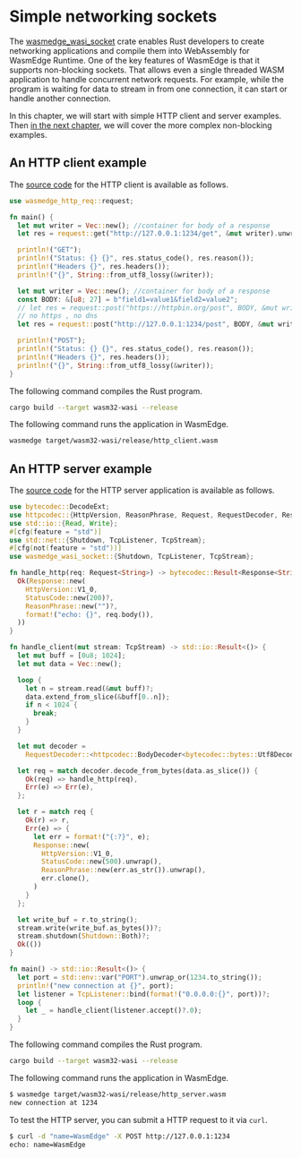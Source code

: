 # Simple networking sockets

The [wasmedge_wasi_socket](https://github.com/second-state/wasmedge_wasi_socket) crate enables Rust developers to create networking applications and compile them into WebAssembly for WasmEdge Runtime. One of the key features of WasmEdge is that it supports non-blocking sockets. That allows even a single threaded WASM application to handle concurrent network requests. For example, while the program is waiting for data to stream in from one connection, it can start or handle another connection. 

In this chapter, we will start with simple HTTP client and server examples. Then [in the next chapter](networking-nonblocking.md), we will cover the more complex non-blocking examples.

## An HTTP client example

The [source code](https://github.com/second-state/wasmedge_wasi_socket/tree/main/examples/http_client) for the HTTP client is available as follows.

```rust
use wasmedge_http_req::request;

fn main() {
  let mut writer = Vec::new(); //container for body of a response
  let res = request::get("http://127.0.0.1:1234/get", &mut writer).unwrap();

  println!("GET");
  println!("Status: {} {}", res.status_code(), res.reason());
  println!("Headers {}", res.headers());
  println!("{}", String::from_utf8_lossy(&writer));

  let mut writer = Vec::new(); //container for body of a response
  const BODY: &[u8; 27] = b"field1=value1&field2=value2";
  // let res = request::post("https://httpbin.org/post", BODY, &mut writer).unwrap();
  // no https , no dns
  let res = request::post("http://127.0.0.1:1234/post", BODY, &mut writer).unwrap();

  println!("POST");
  println!("Status: {} {}", res.status_code(), res.reason());
  println!("Headers {}", res.headers());
  println!("{}", String::from_utf8_lossy(&writer));
}
```

The following command compiles the Rust program.

```bash
cargo build --target wasm32-wasi --release
```

The following command runs the application in WasmEdge.

```bash
wasmedge target/wasm32-wasi/release/http_client.wasm
```

## An HTTP server example

The [source code](https://github.com/second-state/wasmedge_wasi_socket/tree/main/examples/http_server) for the HTTP server application is available as follows.

```rust
use bytecodec::DecodeExt;
use httpcodec::{HttpVersion, ReasonPhrase, Request, RequestDecoder, Response, StatusCode};
use std::io::{Read, Write};
#[cfg(feature = "std")]
use std::net::{Shutdown, TcpListener, TcpStream};
#[cfg(not(feature = "std"))]
use wasmedge_wasi_socket::{Shutdown, TcpListener, TcpStream};

fn handle_http(req: Request<String>) -> bytecodec::Result<Response<String>> {
  Ok(Response::new(
    HttpVersion::V1_0,
    StatusCode::new(200)?,
    ReasonPhrase::new("")?,
    format!("echo: {}", req.body()),
  ))
}

fn handle_client(mut stream: TcpStream) -> std::io::Result<()> {
  let mut buff = [0u8; 1024];
  let mut data = Vec::new();

  loop {
    let n = stream.read(&mut buff)?;
    data.extend_from_slice(&buff[0..n]);
    if n < 1024 {
      break;
    }
  }

  let mut decoder =
    RequestDecoder::<httpcodec::BodyDecoder<bytecodec::bytes::Utf8Decoder>>::default();

  let req = match decoder.decode_from_bytes(data.as_slice()) {
    Ok(req) => handle_http(req),
    Err(e) => Err(e),
  };

  let r = match req {
    Ok(r) => r,
    Err(e) => {
      let err = format!("{:?}", e);
      Response::new(
        HttpVersion::V1_0,
        StatusCode::new(500).unwrap(),
        ReasonPhrase::new(err.as_str()).unwrap(),
        err.clone(),
      )
    }
  };

  let write_buf = r.to_string();
  stream.write(write_buf.as_bytes())?;
  stream.shutdown(Shutdown::Both)?;
  Ok(())
}

fn main() -> std::io::Result<()> {
  let port = std::env::var("PORT").unwrap_or(1234.to_string());
  println!("new connection at {}", port);
  let listener = TcpListener::bind(format!("0.0.0.0:{}", port))?;
  loop {
    let _ = handle_client(listener.accept()?.0);
  }
}
```

The following command compiles the Rust program.

```bash
cargo build --target wasm32-wasi --release
```

The following command runs the application in WasmEdge.

```bash
$ wasmedge target/wasm32-wasi/release/http_server.wasm
new connection at 1234
```

To test the HTTP server, you can submit a HTTP request to it via `curl`.

```bash
$ curl -d "name=WasmEdge" -X POST http://127.0.0.1:1234
echo: name=WasmEdge
```
